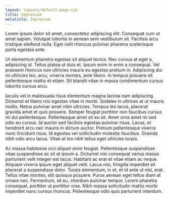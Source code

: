 ```yaml
---
layout: layouts/default-page.njk
title: Impressum
metatitle: Impressum
---
```


Lorem ipsum dolor sit amet, consectetur adipiscing elit. Consequat cum ut amet sapien. Volutpat lobortis in aenean sem vestibulum sit. Facilisis arcu tristique eleifend nulla. Eget velit rhoncus pulvinar pharetra scelerisque porta egestas ante.

Ut elementum pharetra egestas sit aliquet lectus. Nec cursus at eget a, adipiscing id. Tellus platea ut duis et. Ipsum enim in enim a consequat. Vel praesent rhoncus non ultricies mauris eu egestas pretium in. Adipiscing dui mi ultricies leo, arcu, viverra montes, ante libero. In tempus posuere sit pellentesque mattis et etiam. Sit blandit vitae in massa condimentum cursus lobortis cursus arcu.

Iaculis vel in malesuada risus elementum magna lacinia nam adipiscing. Dictumst et libero nisi egestas vitae in morbi. Sodales in ultrices at ut mauris mollis. Netus pulvinar amet nibh ultricies. Tempus leo lacus, placerat gravida amet et quis posuere. Semper feugiat porttitor non faucibus cursus mi dui pellentesque. Pellentesque amet sit eu sit.
Amet urna amet mi sed odio eu cursus. Id auctor sed facilisis egestas pulvinar risus. Lacus, et hendrerit arcu nec mauris in dictum auctor. Pretium pellentesque viverra nunc tincidunt risus. Id egestas vel sollicitudin molestie faucibus. Gravida nibh odio arcu lacus. Vitae at leo nibh tellus eget ultricies turpis.

Ac massa habitasse orci aliquet enim feugiat. Pellentesque suspendisse vitae suspendisse ac sit at ipsum a. Dictumst nisi consequat varius massa parturient velit integer est lacus. Habitant ac erat et vitae etiam ac neque. Aliquam viverra ipsum eget aliquet velit. Lacus nisi, fringilla imperdiet sit placerat a suspendisse dolor. Turpis elementum, in et, et id ante ut nisi, erat. Tellus vitae montes, elit quisque posuere. Purus aenean eget tellus diam at ornare nec. Fermentum, sit eu, interdum pulvinar tempor. Lorem pharetra consequat, porttitor ut porttitor cras. Nibh massa sollicitudin mattis morbi imperdiet nunc cursus rhoncus. Pellentesque odio quis parturient interdum.

